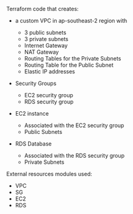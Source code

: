 Terraform code that creates:
- a custom VPC in ap-southeast-2 region with
  - 3 public subnets
  - 3 private subnets
  - Internet Gateway
  - NAT Gateway
  - Routing Tables for the Private Subnets
  - Routing Table for the Public Subnet
  - Elastic IP addresses

- Security Groups
  - EC2 security group
  - RDS security group

- EC2 instance
  - Associated with the EC2 security group
  - Public Subnets

- RDS Database
  - Associated with the RDS security group
  - Private Subnets

External resources modules used:
- VPC
- SG
- EC2
- RDS

